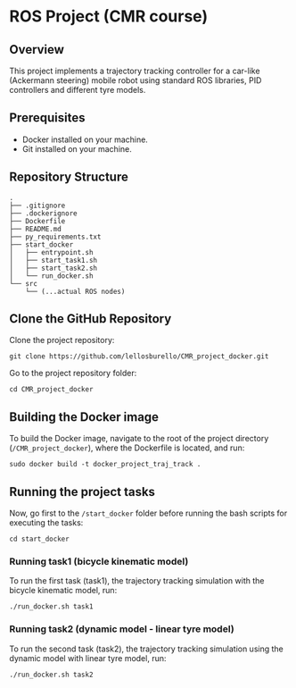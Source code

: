 # ROS Project (CMR course)

## Overview

This project implements a trajectory tracking controller for a car-like (Ackermann steering) mobile robot
using standard ROS libraries, PID controllers and different tyre models.

## Prerequisites

- Docker installed on your machine.
- Git installed on your machine.

## Repository Structure

```
.
├── .gitignore
├── .dockerignore
├── Dockerfile
├── README.md
├── py_requirements.txt
├── start_docker
│   ├── entrypoint.sh
│   ├── start_task1.sh
│   ├── start_task2.sh
│   └── run_docker.sh
└── src
    └── (...actual ROS nodes)
```

## Clone the GitHub Repository

Clone the project repository:

```
git clone https://github.com/lellosburello/CMR_project_docker.git
```

Go to the project repository folder:

```
cd CMR_project_docker
```

## Building the Docker image

To build the Docker image, navigate to the root of the project directory (`/CMR_project_docker`), where the Dockerfile is located, and run:

```
sudo docker build -t docker_project_traj_track .
```

## Running the project tasks

Now, go first to the `/start_docker` folder before running the bash scripts for executing the tasks:

```
cd start_docker
```

### Running task1 (bicycle kinematic model)

To run the first task (task1), the trajectory tracking simulation with the bicycle kinematic model, run:

```
./run_docker.sh task1
```

### Running task2 (dynamic model - linear tyre model)

To run the second task (task2), the trajectory tracking simulation using the dynamic model with linear tyre model, run:

```
./run_docker.sh task2
```
